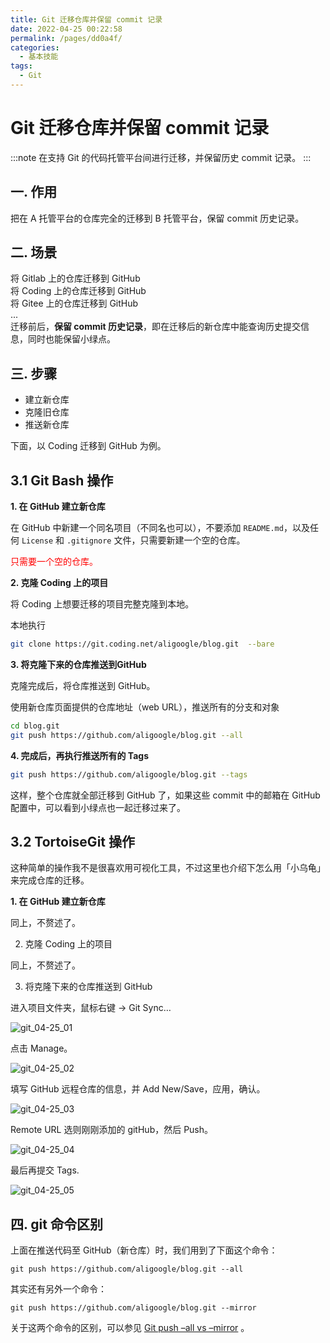```yaml
---
title: Git 迁移仓库并保留 commit 记录
date: 2022-04-25 00:22:58
permalink: /pages/dd0a4f/
categories:
  - 基本技能
tags:
  - Git
---
```


# Git 迁移仓库并保留 commit 记录

:::note
在支持 Git 的代码托管平台间进行迁移，并保留历史 commit 记录。
:::

## 一. 作用

把在 A 托管平台的仓库完全的迁移到 B 托管平台，保留 commit 历史记录。

## 二. 场景

将 Gitlab 上的仓库迁移到 GitHub  
将 Coding 上的仓库迁移到 GitHub  
将 Gitee 上的仓库迁移到 GitHub  
...  
迁移前后，**保留 commit 历史记录**，即在迁移后的新仓库中能查询历史提交信息，同时也能保留小绿点。

## 三. 步骤

- 建立新仓库
- 克隆旧仓库
- 推送新仓库

下面，以 Coding 迁移到 GitHub 为例。

## 3.1 Git Bash 操作

**1. 在 GitHub 建立新仓库**

在 GitHub 中新建一个同名项目（不同名也可以），不要添加 `README.md`，以及任何 `License` 和 `.gitignore` 文件，只需要新建一个空的仓库。

<span style="color: #ff0000;">只需要一个空的仓库。</span>

**2. 克隆 Coding 上的项目**

将 Coding 上想要迁移的项目完整克隆到本地。

本地执行

```bash
git clone https://git.coding.net/aligoogle/blog.git  --bare
```

**3. 将克隆下来的仓库推送到GitHub**

克隆完成后，将仓库推送到 GitHub。

使用新仓库页面提供的仓库地址（web URL），推送所有的分支和对象

```bash
cd blog.git
git push https://github.com/aligoogle/blog.git --all
```

**4. 完成后，再执行推送所有的 Tags**

```bash
git push https://github.com/aligoogle/blog.git --tags
```

这样，整个仓库就全部迁移到 GitHub 了，如果这些 commit 中的邮箱在 GitHub 配置中，可以看到小绿点也一起迁移过来了。


## 3.2 TortoiseGit 操作

这种简单的操作我不是很喜欢用可视化工具，不过这里也介绍下怎么用「小乌龟」来完成仓库的迁移。

**1. 在 GitHub 建立新仓库**

同上，不赘述了。

2. 克隆 Coding 上的项目

同上，不赘述了。

3. 将克隆下来的仓库推送到 GitHub

进入项目文件夹，鼠标右键 -> Git Sync…

![git_04-25_01](https://cdn.staticaly.com/gh/oliver556/image-hosting@master/20220425/git_04-25_01.2jdi27nkoqi0.webp)

点击 Manage。

![git_04-25_02](https://cdn.staticaly.com/gh/oliver556/image-hosting@master/20220425/git_04-25_02.48x4zsksgf20.webp)

填写 GitHub 远程仓库的信息，并 Add New/Save，应用，确认。

![git_04-25_03](https://cdn.staticaly.com/gh/oliver556/image-hosting@master/20220425/git_04-25_03.4pkvscaauyk0.webp)

Remote URL 选则刚刚添加的 gitHub，然后 Push。

![git_04-25_04](https://cdn.staticaly.com/gh/oliver556/image-hosting@master/20220425/git_04-25_04.7775ka9kd0o0.webp)

最后再提交 Tags.

![git_04-25_05](https://cdn.staticaly.com/gh/oliver556/image-hosting@master/20220425/git_04-25_05.6v5m8bi59ts0.webp)

## 四. git 命令区别

上面在推送代码至 GitHub（新仓库）时，我们用到了下面这个命令：

`git push https://github.com/aligoogle/blog.git --all`

其实还有另外一个命令：

`git push https://github.com/aligoogle/blog.git --mirror`

关于这两个命令的区别，可以参见 [Git push –all vs –mirror](https://stackoverflow.com/questions/49343025/git-push-all-vs-mirror) 。
